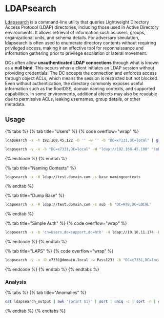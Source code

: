 # LDAPsearch

[Ldapsearch](https://bmaupin.github.io/wiki/applications/misc/ldapsearch.html) is a command-line utility that queries Lightweight Directory Access Protocol (LDAP) directories, including those used in Active Directory environments. It allows retrieval of information such as users, groups, organizational units, and schema details. For adversary simulation, ldapsearch is often used to enumerate directory contents without requiring privileged access, making it an effective tool for reconnaissance and information gathering prior to privilege escalation or lateral movement.

DCs often allow **unauthenticated LDAP connections** through what is known as a **null bind**. This occurs when a client initiates an LDAP session without providing credentials. The DC accepts the connection and enforces access through object ACLs, which means the session is restricted but not blocked. Even without authentication, the directory commonly exposes useful information such as the RootDSE, domain naming contexts, and supported capabilities. In some environments, additional objects may also be readable due to permissive ACLs, leaking usernames, group details, or other metadata.

## Usage

{% tabs %}
{% tab title="Users" %}
{% code overflow="wrap" %}
```bash
ldapsearch -x -h 192.168.45.122 -D '' -w '' -b "DC=x7331,DC=local" | grep sAMAccountName:

ldapsearch -v -x -b "DC=x7331,DC=local" -H "ldap://192.168.45.108" "(objectclass=*)"
```
{% endcode %}
{% endtab %}

{% tab title="Naming Contexts" %}
```bash
ldapsearch -x -H ldap://test.domain.com -s base namingcontexts
```
{% endtab %}

{% tab title="Dump Base" %}
```bash
ldapsearch -x -H ldap://test.domain.com -s sub -b 'DC=HTB,DC=LOCAL'
```
{% endtab %}

{% tab title="Simple Auth" %}
{% code overflow="wrap" %}
```bash
ldapsearch -x -b 'cn=Users,dc=support,dc=htb' -H ldap://10.10.11.174 -D support\\ldap -w '<pass>'
```
{% endcode %}
{% endtab %}

{% tab title="LAPS" %}
{% code overflow="wrap" %}
```bash
ldapsearch -v -x -D x7331@domain.local -w Pass123! -b "DC=x7331,DC=local" -h 192.168.45.108 "(ms-MCS-AdmPwd=*)" ms-MCS-AdmPwd
```
{% endcode %}
{% endtab %}
{% endtabs %}

### Analysis

{% tabs %}
{% tab title="Anomalies" %}
```bash
cat ldapsearch_output | awk '{print $1}' | sort | uniq -c | sort -n | grep ':'
```
{% endtab %}
{% endtabs %}
